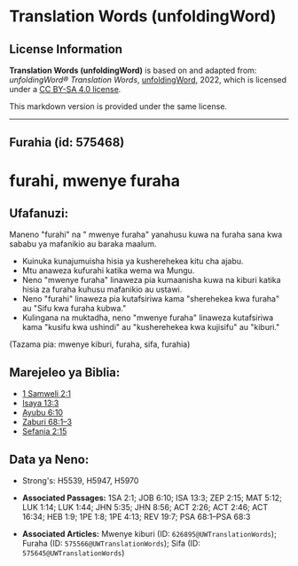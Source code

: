 # Translation Words (unfoldingWord)

## License Information

**Translation Words (unfoldingWord)** is based on and adapted from: _unfoldingWord® Translation Words_, [unfoldingWord](https://unfoldingword.org/utw), 2022, which is licensed under a [CC BY-SA 4.0 license](https://creativecommons.org/licenses/by-sa/4.0/legalcode.en).

This markdown version is provided under the same license.



--------------------------------

## Furahia (id: 575468)

furahi, mwenye furaha
=====================

Ufafanuzi:
----------

Maneno "furahi" na " mwenye furaha" yanahusu kuwa na furaha sana kwa sababu ya mafanikio au baraka maalum.

* Kuinuka kunajumuisha hisia ya kusherehekea kitu cha ajabu.
* Mtu anaweza kufurahi katika wema wa Mungu.
* Neno "mwenye furaha" linaweza pia kumaanisha kuwa na kiburi katika hisia za furaha kuhusu mafanikio au ustawi.
* Neno "furahi" linaweza pia kutafsiriwa kama "sherehekea kwa furaha" au "Sifu kwa furaha kubwa."
* Kulingana na muktadha, neno "mwenye furaha" linaweza kutafsiriwa kama "kusifu kwa ushindi" au "kusherehekea kwa kujisifu" au "kiburi."

(Tazama pia: mwenye kiburi, furaha, sifa, furahia)

Marejeleo ya Biblia:
--------------------

* [1 Samweli 2:1](https://ref.ly/1Sam2:1)
* [Isaya 13:3](https://ref.ly/Isa13:3)
* [Ayubu 6:10](https://ref.ly/Job6:10)
* [Zaburi 68:1–3](https://ref.ly/Ps68:1-Ps68:3)
* [Sefania 2:15](https://ref.ly/Zeph2:15)

Data ya Neno:
-------------

* Strong's: H5539, H5947, H5970

* **Associated Passages:** 1SA 2:1; JOB 6:10; ISA 13:3; ZEP 2:15; MAT 5:12; LUK 1:14; LUK 1:44; JHN 5:35; JHN 8:56; ACT 2:26; ACT 2:46; ACT 16:34; HEB 1:9; 1PE 1:8; 1PE 4:13; REV 19:7; PSA 68:1–PSA 68:3
* **Associated Articles:** Mwenye kiburi (ID: `626895@UWTranslationWords`); Furaha (ID: `575566@UWTranslationWords`); Sifa (ID: `575645@UWTranslationWords`)


